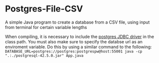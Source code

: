 # Postgres-File-CSV
A simple Java program to create a database from a CSV file, using input from terminal for certain variable lengths

When compiling, it is necessary to include the [postgres JDBC driver](https://jdbc.postgresql.org) in the class path. You must also make sure to specify the databse url as an enviroment variable. Do this by using a similar command to the following:
`DATABASE_URL=postgres://postgres:postgrespw@host:55001 java -cp ".:./postgresql-42.5.0.jar" App.java`
